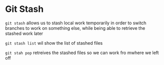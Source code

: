 # Git Stash

`git stash` allows us to stash local work temporarily in order to switch branches to work on something else, while being able to retrieve the stashed work  later

`git stash list` wil show the list of stashed files

`git stah pop` retreives the stashed files so we can work fro mwhere we left off
